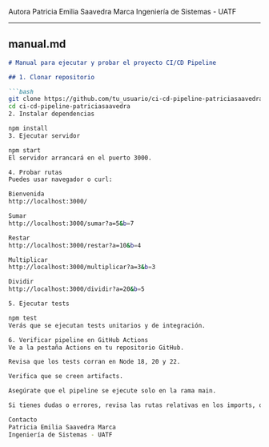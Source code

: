 Autora
Patricia Emilia Saavedra Marca
Ingeniería de Sistemas - UATF

---

## manual.md

```markdown
# Manual para ejecutar y probar el proyecto CI/CD Pipeline

## 1. Clonar repositorio

```bash
git clone https://github.com/tu_usuario/ci-cd-pipeline-patriciasaavedra.git
cd ci-cd-pipeline-patriciasaavedra
2. Instalar dependencias

npm install
3. Ejecutar servidor

npm start
El servidor arrancará en el puerto 3000.

4. Probar rutas
Puedes usar navegador o curl:

Bienvenida
http://localhost:3000/

Sumar
http://localhost:3000/sumar?a=5&b=7

Restar
http://localhost:3000/restar?a=10&b=4

Multiplicar
http://localhost:3000/multiplicar?a=3&b=3

Dividir
http://localhost:3000/dividir?a=20&b=5

5. Ejecutar tests

npm test
Verás que se ejecutan tests unitarios y de integración.

6. Verificar pipeline en GitHub Actions
Ve a la pestaña Actions en tu repositorio GitHub.

Revisa que los tests corran en Node 18, 20 y 22.

Verifica que se creen artifacts.

Asegúrate que el pipeline se ejecute solo en la rama main.

Si tienes dudas o errores, revisa las rutas relativas en los imports, que la estructura del proyecto sea correcta y que package.json tenga "type": "module" para usar import/export.

Contacto
Patricia Emilia Saavedra Marca
Ingeniería de Sistemas - UATF